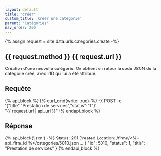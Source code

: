 ```yaml
---
layout: default
title: 'créer'
custom_title: 'Créer une catégorie'
parent: 'Catégories'
nav_order: 200
---
```

{% assign request = site.data.urls.categories.create -%}
## {{ request.method }} {{ request.url }}

Création d'une nouvelle catégorie. On obtient en retour le code JSON de la catégorie créé, avec l'ID qui lui a été attribué.

## Requête

{% api_block %}
{% curl_cmd(write: true)-%}
-X POST -d '{"title":"Prestation de services","status":"1"}' \
"{{ request.url | api_url }}"
{% endapi_block %}

## Réponse

{% api_block('json') -%}
Status: 201 Created
Location: /firms/<%= api_firm_id %>/categories/5010.json
...
{
"id": 5010,
"status": 1,
"title": "Prestation de services"
}
{% endapi_block %}
